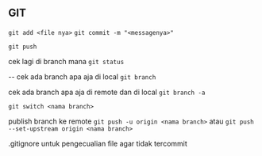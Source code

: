 ## GIT

`git add <file nya>`
`git commit -m "<messagenya>"`

<!-- publish commit ke branch yang sekarang -->
`git push `

cek lagi di branch mana
`git status`

-- cek ada branch apa aja di local
`git branch`

cek ada branch apa aja di remote dan di local
`git branch -a`

<!-- pindah branch -->
`git switch <nama branch>`

publish branch ke remote
`git push -u origin <nama branch>` atau 
`git push --set-upstream origin <nama branch>`

.gitignore untuk pengecualian file agar tidak tercommit